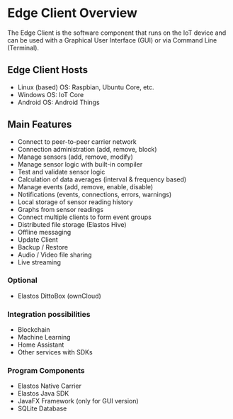 # Edge Client Overview

The Edge Client is the software component that runs on the IoT device and can be used with a Graphical User Interface (GUI) or via Command Line (Terminal).

## Edge Client Hosts
- Linux (based) OS: Raspbian, Ubuntu Core, etc.
- Windows OS: IoT Core
- Android OS: Android Things

## Main Features
- Connect to peer-to-peer carrier network
- Connection administration (add, remove, block)
- Manage sensors (add, remove, modify)
- Manage sensor logic with built-in compiler
- Test and validate sensor logic
- Calculation of data averages (interval & frequency based)
- Manage events (add, remove, enable, disable)
- Notifications (events, connections, errors, warnings)
- Local storage of sensor reading history
- Graphs from sensor readings
- Connect multiple clients to form event groups
- Distributed file storage (Elastos Hive)
- Offline messaging
- Update Client
- Backup / Restore
- Audio / Video file sharing
- Live streaming

### Optional
- Elastos DittoBox (ownCloud)

### Integration possibilities
- Blockchain
- Machine Learning
- Home Assistant
- Other services with SDKs

### Program Components
- Elastos Native Carrier
- Elastos Java SDK
- JavaFX Framework (only for GUI version)
- SQLite Database
